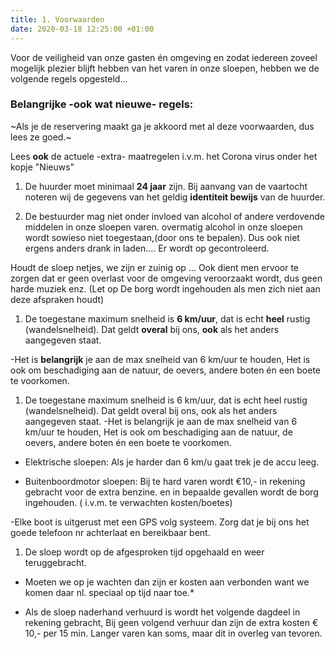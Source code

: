 ```yaml
---
title: 1. Voorwaarden
date: 2020-03-18 12:25:00 +01:00
---
```


Voor de veiligheid van onze gasten én omgeving en zodat iedereen zoveel mogelijk plezier blijft hebben van het varen in onze sloepen, hebben we de volgende regels opgesteld...

### Belangrijke -ook wat nieuwe- regels:

\~Als je de reservering maakt ga je akkoord met al deze voorwaarden, dus lees ze goed.\~

Lees **ook** de actuele -extra- maatregelen i.v.m. het Corona virus onder het kopje "Nieuws"

1. De huurder moet minimaal **24 jaar** zijn.
   Bij aanvang van de vaartocht noteren wij de gegevens van het geldig **identiteit bewijs** van de huurder.

2. De bestuurder mag niet onder invloed van alcohol of andere verdovende middelen in onze sloepen varen. overmatig alcohol in onze sloepen wordt sowieso niet toegestaan,(door ons te bepalen). Dus ook niet ergens anders drank in laden.... Er wordt op gecontroleerd.

Houdt de sloep netjes, we zijn er zuinig op … Ook dient men ervoor te zorgen dat er geen overlast voor de omgeving veroorzaakt wordt, dus geen harde muziek enz.
\(Let op De borg wordt ingehouden als men zich niet aan deze afspraken houdt)

1. De toegestane maximum snelheid is **6 km/uur**, dat is echt **heel** rustig (wandelsnelheid).
   Dat geldt **overal** bij ons,  **ook** als het anders aangegeven staat.

-Het is **belangrijk** je aan de max snelheid van 6 km/uur te houden, Het is ook om beschadiging aan de natuur, de oevers, andere boten én een boete te voorkomen.

1. De toegestane maximum snelheid is 6 km/uur, dat is echt heel rustig (wandelsnelheid). Dat geldt overal bij ons, ook als het anders aangegeven staat.
   -Het is belangrijk je aan de max snelheid van 6 km/uur te houden, Het is ook om beschadiging aan de natuur, de oevers, andere boten én een boete te voorkomen.

* Elektrische sloepen:  Als je harder dan 6 km/u gaat trek je de accu leeg.

* Buitenboordmotor sloepen:  Bij te hard varen wordt  €10,- in rekening gebracht voor de extra  benzine.
  en in bepaalde gevallen wordt de borg ingehouden. ( i.v.m. te verwachten kosten/boetes)

-Elke boot is uitgerust met een GPS volg systeem. Zorg dat je bij ons het goede telefoon nr achterlaat en bereikbaar bent.

1. De sloep wordt op de afgesproken tijd opgehaald en weer teruggebracht.

* Moeten we op je wachten dan zijn er kosten aan verbonden want we komen daar nl. speciaal op tijd naar toe.\*

* Als de sloep naderhand verhuurd is wordt het volgende dagdeel in rekening gebracht,
  Bij geen volgend verhuur dan zijn de extra kosten € 10,- per 15 min.
  Langer varen kan soms, maar dit in overleg van tevoren.
